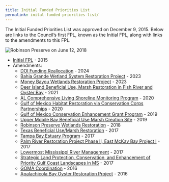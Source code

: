 ```yaml
---
title: Initial Funded Priorities List
permalink: inital-funded-priorities-list/
---
```


The Initial Funded Priorities List was approved on December 9, 2015. Below are links to the Council’s first FPL, known as the Initial FPL, along with links to the amendments to this FPL.

![Robinson Preserve on June 12, 2018](/sites/default/files/styles/full_width/public/2025-01/PRDFT-Keala%20Hughes%20061218-48-20180614.JPG?itok=xLChuqVC)

- [Initial FPL](/sites/default/files/2025-01/FPL_forDec9Vote_Errata_04-07-2016.pdf) - 2015
- Amendments:
  - [DOI Funding Reallocation](/sites/default/files/2025-01/DOI_Funding_Reallocation_FPL_Amendment_Summary_508_20240926.docx) - 2024
  - [Bahia Grande Wetland System Restoration Project](/sites/default/files/2025-01/Bahia%20Grande_FPL_Appdx_revised_508.pdf) - 2023
  - [Money Bayou Wetlands Restoration Project](/sites/default/files/2025-01/Money_Bayou_FPL_Amendment_Summary_508.pdf) - 2023
  - [Deer Island Beneficial Use, Marsh Restoration in Fish River and Oyster Bay](/sites/default/files/2025-01/Deer%20Island%20%26%20Fish%20River%20and%20Oyster%20Bay%20Amendment%20Bundle%20508.pdf) - 2021
  - [AL Comprehensive Living Shoreline Monitoring Program](/sites/default/files/2025-01/AL%20CLSM%20FPL%20Appendix_508.pdf) - 2020
  - [Gulf of Mexico Habitat Restoration via Conservation Corps Partnerships](/sites/default/files/2025-01/GCCC%20Initial%20FPL%20Amendment_Final_508.pdf) - 2020
  - [Gulf of Mexico Conservation Enhancement Grant Program](/sites/default/files/2025-01/GMCEGP%20Revised%20Implementation%20Appendix%20-%20Based%20on%20Council%20Jan%2020%2C%202020%20Vote.pdf) - 2019
  - [Upper Mobile Bay Beneficial Use Marsh Creation Site](/sites/default/files/2025-01/Upper%20Mobile%20Bay%20BU%20-Draft%20Amendment%20to%20Initial%20FPL%20Appendix%20052119%20-%20508.pdf) - 2019
  - [Robinson Preserve Wetlands Restoration](/sites/default/files/2025-01/Robinson_Preserve_FPL_Appendix_Amended_Approved_Jan_2018.pdf) - 2018
  - [Texas Beneficial Use/Marsh Restoration](/sites/default/files/2025-01/FPL%20Amendment%20Texas%20Beneficial%20Use%20Marsh%20Restoration.pdf) - 2017
  - [Tampa Bay Estuary Program](/sites/default/files/2025-01/FPL%20Appendix%20TBNEP%20Revised%20062617.pdf) - 2017
  - [Palm River Restoration Project Phase II, East McKay Bay Project I](/sites/default/files/2025-01/FPL_Palm_River_Revised_FPL_Appendix_20170419.pdf) - 2017
  - [Lowermost Mississippi River Management](/sites/default/files/2025-01/FPL_LMRM_Revised_FPL_Appendix_Final_20170419.pdf) - 2017
  - [Strategic Land Protection, Conservation, and Enhancement of Priority Gulf Coast Landscapes in MS](/sites/default/files/2025-01/20170308_FPL_Amendment_MS_Land_Acq_Amended_3_8_17_Final.pdf) - 2017
  - [GOMA Coordination](/sites/default/files/2025-01/20161108_FPL_Draft.Ammendment.GOMA_.COP_.pdf) - 2016
  - [Apalachicola Bay Oyster Restoration Project](/sites/default/files/2025-01/FPL_EClib_FL_FONSI_20160810_Apalachicola_Oyster_Restoration_AppendixFinal.pdf) - 2016
